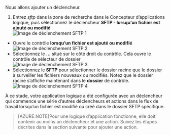 Nous allons ajouter un déclencheur.

1. Entrez *sftp* dans la zone de recherche dans le Concepteur d’applications logique, puis sélectionnez le déclencheur **SFTP - lorsqu’un fichier est ajouté ou modifié**   
![Image de déclenchement SFTP 1](./media/connectors-create-api-sftp/trigger-1.png)  
- Ouvre le contrôle **lorsqu’un fichier est ajouté ou modifié**  
![Image de déclenchement SFTP 2](./media/connectors-create-api-sftp/trigger-2.png)  
- Sélectionnez le **...** situé sur le côté droit du contrôle. Cela ouvre le contrôle de sélecteur de dossier  
![Image de déclenchement SFTP 3](./media/connectors-create-api-sftp/action-1.png)  
- Sélectionnez le **SFTP** pour sélectionner le dossier racine que le dossier à surveiller les fichiers nouveaux ou modifiés. Notez que le dossier racine s’affiche maintenant dans le **dossier** de contrôle.  
![Image de déclenchement SFTP 4](./media/connectors-create-api-sftp/action-2.png)   

À ce stade, votre application logique a été configurée avec un déclencheur qui commence une série d’autres déclencheurs et actions dans le flux de travail lorsqu’un fichier est modifié ou créé dans le dossier SFTP spécifique. 

>[AZURE.NOTE]Pour une logique d’application fonctionne, elle doit contenir au moins un déclencheur et une action. Suivez les étapes décrites dans la section suivante pour ajouter une action.  